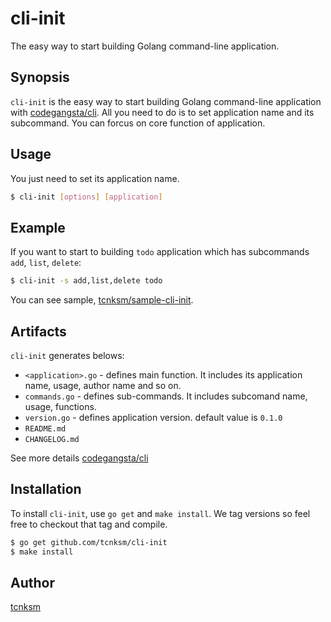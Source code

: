cli-init
====

The easy way to start building Golang command-line application.


## Synopsis

`cli-init` is the easy way to start building Golang command-line application with [codegangsta/cli](https://github.com/codegangsta/cli). All you need to do is to set application name and its subcommand. You can forcus on core function of application.  

## Usage

You just need to set its application name. 

```bash
$ cli-init [options] [application]
```

## Example

If you want to start to building `todo` application which has subcommands `add`, `list`, `delete`:

```bash
$ cli-init -s add,list,delete todo
```

You can see sample, [tcnksm/sample-cli-init](https://github.com/tcnksm/sample-cli-init).

## Artifacts

`cli-init` generates belows:

- `<application>.go` - defines main function. It includes its application name, usage, author name and so on. 
- `commands.go` - defines sub-commands. It includes subcomand name, usage, functions. 
- `version.go` - defines application version. default value is `0.1.0`
- `README.md`
- `CHANGELOG.md`

See more details [codegangsta/cli](https://github.com/codegangsta/cli)

## Installation

To install `cli-init`, use `go get` and `make install`. We tag versions so feel free to checkout that tag and compile.

```bash
$ go get github.com/tcnksm/cli-init
$ make install 
```

## Author

[tcnksm](https://github.com/tcnksm)

